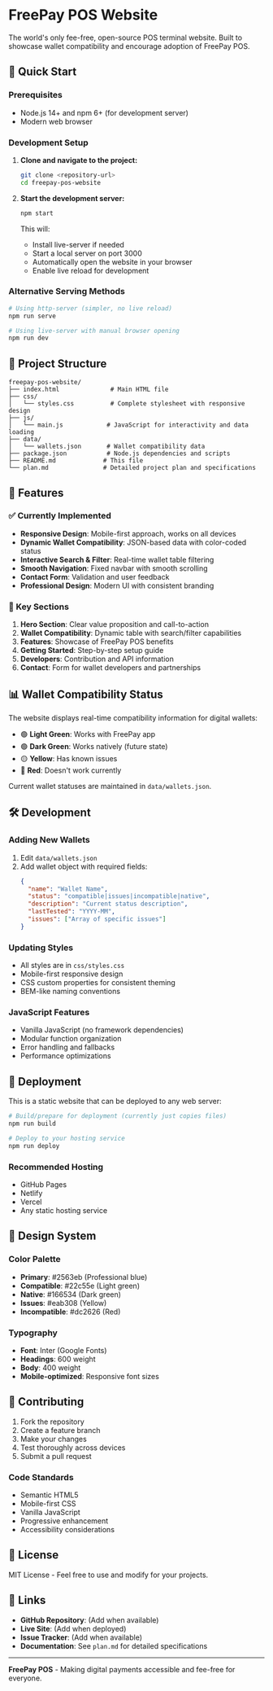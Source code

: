 # FreePay POS Website

The world's only fee-free, open-source POS terminal website. Built to showcase wallet compatibility and encourage adoption of FreePay POS.

## 🚀 Quick Start

### Prerequisites
- Node.js 14+ and npm 6+ (for development server)
- Modern web browser

### Development Setup

1. **Clone and navigate to the project:**
   ```bash
   git clone <repository-url>
   cd freepay-pos-website
   ```

2. **Start the development server:**
   ```bash
   npm start
   ```
   This will:
   - Install live-server if needed
   - Start a local server on port 3000
   - Automatically open the website in your browser
   - Enable live reload for development

### Alternative Serving Methods

```bash
# Using http-server (simpler, no live reload)
npm run serve

# Using live-server with manual browser opening
npm run dev
```

## 📁 Project Structure

```
freepay-pos-website/
├── index.html              # Main HTML file
├── css/
│   └── styles.css          # Complete stylesheet with responsive design
├── js/
│   └── main.js            # JavaScript for interactivity and data loading
├── data/
│   └── wallets.json       # Wallet compatibility data
├── package.json           # Node.js dependencies and scripts
├── README.md             # This file
└── plan.md               # Detailed project plan and specifications
```

## 🎨 Features

### ✅ Currently Implemented
- **Responsive Design**: Mobile-first approach, works on all devices
- **Dynamic Wallet Compatibility**: JSON-based data with color-coded status
- **Interactive Search & Filter**: Real-time wallet table filtering
- **Smooth Navigation**: Fixed navbar with smooth scrolling
- **Contact Form**: Validation and user feedback
- **Professional Design**: Modern UI with consistent branding

### 🎯 Key Sections
1. **Hero Section**: Clear value proposition and call-to-action
2. **Wallet Compatibility**: Dynamic table with search/filter capabilities
3. **Features**: Showcase of FreePay POS benefits
4. **Getting Started**: Step-by-step setup guide
5. **Developers**: Contribution and API information
6. **Contact**: Form for wallet developers and partnerships

## 📊 Wallet Compatibility Status

The website displays real-time compatibility information for digital wallets:

- 🟢 **Light Green**: Works with FreePay app
- 🟢 **Dark Green**: Works natively (future state)
- 🟡 **Yellow**: Has known issues
- 🔴 **Red**: Doesn't work currently

Current wallet statuses are maintained in `data/wallets.json`.

## 🛠️ Development

### Adding New Wallets
1. Edit `data/wallets.json`
2. Add wallet object with required fields:
   ```json
   {
     "name": "Wallet Name",
     "status": "compatible|issues|incompatible|native",
     "description": "Current status description",
     "lastTested": "YYYY-MM",
     "issues": ["Array of specific issues"]
   }
   ```

### Updating Styles
- All styles are in `css/styles.css`
- Mobile-first responsive design
- CSS custom properties for consistent theming
- BEM-like naming conventions

### JavaScript Features
- Vanilla JavaScript (no framework dependencies)
- Modular function organization
- Error handling and fallbacks
- Performance optimizations

## 🚀 Deployment

This is a static website that can be deployed to any web server:

```bash
# Build/prepare for deployment (currently just copies files)
npm run build

# Deploy to your hosting service
npm run deploy
```

### Recommended Hosting
- GitHub Pages
- Netlify
- Vercel
- Any static hosting service

## 🎯 Design System

### Color Palette
- **Primary**: #2563eb (Professional blue)
- **Compatible**: #22c55e (Light green)
- **Native**: #166534 (Dark green)
- **Issues**: #eab308 (Yellow)
- **Incompatible**: #dc2626 (Red)

### Typography
- **Font**: Inter (Google Fonts)
- **Headings**: 600 weight
- **Body**: 400 weight
- **Mobile-optimized**: Responsive font sizes

## 📝 Contributing

1. Fork the repository
2. Create a feature branch
3. Make your changes
4. Test thoroughly across devices
5. Submit a pull request

### Code Standards
- Semantic HTML5
- Mobile-first CSS
- Vanilla JavaScript
- Progressive enhancement
- Accessibility considerations

## 📄 License

MIT License - Feel free to use and modify for your projects.

## 🔗 Links

- **GitHub Repository**: (Add when available)
- **Live Site**: (Add when deployed)
- **Issue Tracker**: (Add when available)
- **Documentation**: See `plan.md` for detailed specifications

---

**FreePay POS** - Making digital payments accessible and fee-free for everyone. 